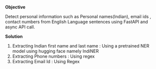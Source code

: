 **Objective**

Detect personal information such as Personal names(Indian), email ids , contact numbers from English Language sentences using FastAPI and async API call. 

**Solution** 

1. Extracting Indian  first name and last name : Using a pretrained  NER model using hugging face namely IndiNER
2. Extracting Phone numbers : Using regex 
3. Extracting Email Id : Using Regex 